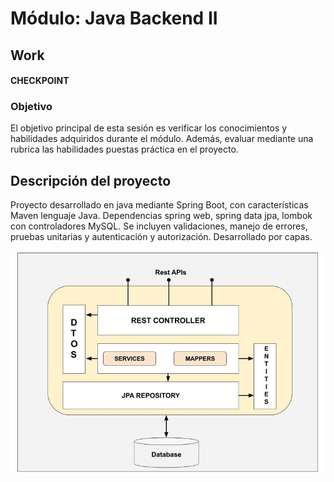 # Módulo: Java Backend II

## Work

#### CHECKPOINT

### Objetivo
El objetivo principal de esta sesión es verificar los conocimientos y habilidades adquiridos durante el módulo. Además, evaluar mediante una rubrica las habilidades puestas práctica en el proyecto.

## Descripción del proyecto 

Proyecto desarrollado en java mediante Spring Boot, con características Maven lenguaje Java. Dependencias spring web, spring data jpa, lombok con controladores MySQL. Se incluyen validaciones, manejo de errores, pruebas unitarias y autenticación y autorización. 
Desarrollado por capas. 

![Capas](https://github.com/yessespinosa/gtic/blob/master/capas.jpg)
